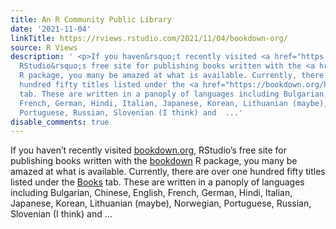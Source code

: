 ```yaml
---
title: An R Community Public Library
date: '2021-11-04'
linkTitle: https://rviews.rstudio.com/2021/11/04/bookdown-org/
source: R Views
description: ' <p>If you haven&rsquo;t recently visited <a href="https://bookdown.org/">bookdown.org</a>,
  RStudio&rsquo;s free site for publishing books written with the <a href="https://github.com/rstudio/bookdown">bookdown</a>
  R package, you many be amazed at what is available. Currently, there are over one
  hundred fifty titles listed under the <a href="https://bookdown.org/home/archive/">Books</a>
  tab. These are written in a panoply of languages including Bulgarian, Chinese, English,
  French, German, Hindi, Italian, Japanese, Korean, Lithuanian (maybe), Norwegian,
  Portuguese, Russian, Slovenian (I think) and  ...'
disable_comments: true
---
```

 <p>If you haven&rsquo;t recently visited <a href="https://bookdown.org/">bookdown.org</a>, RStudio&rsquo;s free site for publishing books written with the <a href="https://github.com/rstudio/bookdown">bookdown</a> R package, you many be amazed at what is available. Currently, there are over one hundred fifty titles listed under the <a href="https://bookdown.org/home/archive/">Books</a> tab. These are written in a panoply of languages including Bulgarian, Chinese, English, French, German, Hindi, Italian, Japanese, Korean, Lithuanian (maybe), Norwegian, Portuguese, Russian, Slovenian (I think) and  ...
